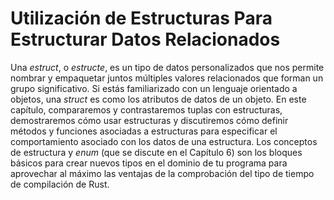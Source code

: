 # Utilización de Estructuras Para Estructurar Datos Relacionados

Una *estruct*, o *estructe*, es un tipo de datos personalizados que nos permite nombrar y empaquetar 
juntos múltiples valores relacionados que forman un grupo significativo. Si estás
familiarizado con un lenguaje orientado a objetos, una *struct* es como los atributos de datos 
de un objeto. En este capítulo, compararemos y contrastaremos tuplas con estructuras, 
demostraremos cómo usar estructuras y discutiremos cómo definir métodos y 
funciones asociadas a estructuras para especificar el comportamiento asociado con los datos
de una estructura. Los conceptos de estructura y *enum* (que se discute en el Capítulo 6) son los
bloques básicos para crear nuevos tipos en el dominio de tu programa para aprovechar al máximo
las ventajas de la comprobación del tipo de tiempo de compilación de Rust.
